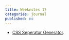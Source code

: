 ```yaml
---
title: Weeknotes 17
categories: journal
published: no
---
```

- [CSS Seperator Generator](https://wweb.dev/resources/css-separator-generator).
